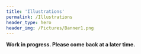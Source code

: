 ```yaml
---
title: 'Illustrations'
permalink: /Illustrations
header_type: hero
header_img: /Pictures/Banner1.png
---
```


**Work in progress. Please come back at a later time.**
